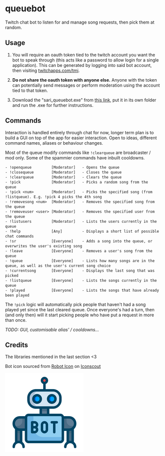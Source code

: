 # queuebot
Twitch chat bot to listen for and manage song requests, then pick them at random.

## Usage
1. You will require an oauth token tied to the twitch account you want the bot to speak through (this acts like a password to allow login for a single application). This can be generated by logging into said bot account, then visiting <a href="https://twitchapps.com/tmi/">twitchapps.com/tmi</a>.

2. **Do not share the oauth token with anyone else.** Anyone with the token can potentially send messages or perform moderation using the account tied to that token.

2. Download the "sari_queuebot.exe" from <a href=https://github.com/Sarioah/queuebot/releases/latest/download/sari_queuebot.exe>this link</a>, put it in its own folder and run the .exe for further instructions.

## Commands
Interaction is handled entirely through chat for now, longer term plan is to build a GUI on top of the app for easier interaction.
Open to ideas, different command names, aliases or behaviour changes. 

Most of the queue modify commands like `!clearqueue` are broadcaster / mod only.
Some of the spammier commands have inbuilt cooldowns.
```
- !openqueue         [Moderator]   - Opens the queue
- !closequeue        [Moderator]   - Closes the queue
- !clearqueue        [Moderator]   - Clears the queue
- !pick              [Moderator]   - Picks a random song from the queue
- !pick <num>        [Moderator]   - Picks the specified song (from !listqueue). E.g. !pick 4 picks the 4th song
- !removesong <num>  [Moderator]   - Removes the specified song from the queue
- !removeuser <user> [Moderator]   - Removes the specified user from the queue
- !listusers         [Moderator]   - Lists the users currently in the queue
- !help              [Any]         - Displays a short list of possible chat commands
- !sr                [Everyone]    - Adds a song into the queue, or overwrites the user's existing song
- !leave             [Everyone]    - Removes a user's song from the queue
- !queue             [Everyone]    - Lists how many songs are in the queue, as well as the user's current song choice
- !currentsong       [Everyone]    - Displays the last song that was picked
- !listqueue         [Everyone]    - Lists the songs currently in the queue
- !played            [Everyone]    - Lists the songs that have already been played
```
The `!pick` logic will automatically pick people that haven't had a song played yet since the last cleared queue. Once everyone's had a turn, then (and only then) will it start picking people who have put a request in more than once.

*TODO: GUI, customisable alias' / cooldowns...*

## Credits
The libraries mentioned in the last section <3

Bot icon sourced from <a href="https://iconscout.com/icon/robot-97" target="_blank">Robot Icon</a> on <a href="https://iconscout.com">Iconscout</a>

![Robot.png][1]

[1]: robot.png
